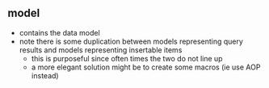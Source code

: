 ## model
* contains the data model
* note there is some duplication between models representing query results and models representing insertable items
  * this is purposeful since often times the two do not line up
  * a more elegant solution might be to create some macros (ie use AOP instead)
